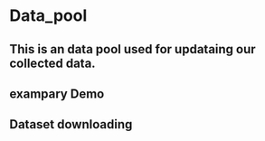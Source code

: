 # Data_pool 
## This is an data pool used for updataing our collected data.

## exampary Demo


## Dataset downloading
